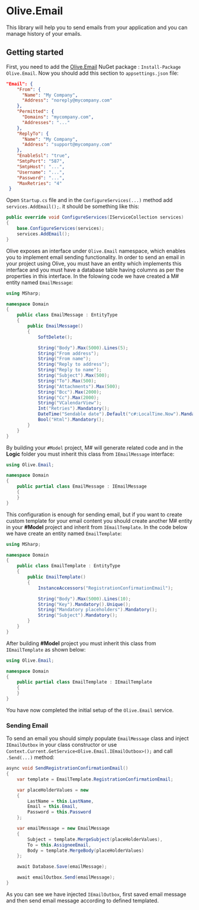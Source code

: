 # Olive.Email

This library will help you to send emails from your application and you can manage history of your emails.

## Getting started

First, you need to add the [Olive.Email](https://www.nuget.org/packages/Olive.Email/) NuGet package : `Install-Package Olive.Email`.
Now you should add this section to `appsettings.json` file:
```json
"Email": {
    "From": {
      "Name": "My Company",
      "Address": "noreply@mycompany.com"
    },
    "Permitted": {
      "Domains": "mycompany.com",
      "Addresses": "..."
    },
    "ReplyTo": {
      "Name": "My Company",
      "Address": "support@mycompany.com"
    },
    "EnableSsl": "true",
    "SmtpPort": "587",
    "SmtpHost": "...",
    "Username": "...",
    "Password": "...",
    "MaxRetries": "4"
 }
```
Open `Startup.cs` file and in the `ConfigureServices(...)` method add `services.AddEmail();`. it should be something like this:
```csharp
public override void ConfigureServices(IServiceCollection services)
{
    base.ConfigureServices(services);
    services.AddEmail();
}
```

Olive exposes an interface under `Olive.Email` namespace, which enables you to implement email sending functionality. In order to send an email in your project using Olive, you must have an entity which implements this interface and you must have a database table having columns as per the properties in this interface. In the folowing code we have created a M# entity named `EmailMessage`:

```csharp
using MSharp;

namespace Domain
{
    public class EmailMessage : EntityType
    {
        public EmailMessage()
        {
            SoftDelete();

            String("Body").Max(5000).Lines(5);
            String("From address");
            String("From name");
            String("Reply to address");
            String("Reply to name");
            String("Subject").Max(500);
            String("To").Max(500);
            String("Attachments").Max(500);
            String("Bcc").Max(2000);
            String("Cc").Max(2000);
            String("VCalendarView");
            Int("Retries").Mandatory();
            DateTime("Sendable date").Default("c#:LocalTime.Now").Mandatory();
            Bool("Html").Mandatory();
        }
    }
}
```
By building your `#Model` project, M# will generate related code and in the **Logic** folder you must inherit this class from `IEmailMessage` interface:

```csharp
using Olive.Email;

namespace Domain
{
    public partial class EmailMessage : IEmailMessage
    {
    }
}
```

This configuration is enough for sending email, but if you want to create custom template for your email content you should create another M# entity in your **#Model** project and inherit from `IEmailTemplate`. In the code below we have create an entity named `EmailTemplate`:

```csharp
using MSharp;

namespace Domain
{
    public class EmailTemplate : EntityType
    {
        public EmailTemplate()
        {
            InstanceAccessors("RegistrationConfirmationEmail");

            String("Body").Max(5000).Lines(10);
            String("Key").Mandatory().Unique();
            String("Mandatory placeholders").Mandatory();
            String("Subject").Mandatory();
        }
    }
}
```
After building **#Model** project you must inherit this class from `IEmailTemplate` as shown below:

```csharp
using Olive.Email;

namespace Domain
{
    public partial class EmailTemplate : IEmailTemplate
    {
    }
}
```

You have now completed the initial setup of the `Olive.Email` service.

### Sending Email 

To send an email you should simply populate `EmailMessage` class and inject `IEmailOutbox` in your class constructor or use `Context.Current.GetService<Olive.Email.IEmailOutbox>();` and call `.Send(...)` method:

```csharp
async void SendRegistrationConfirmationEmail()
{
    var template = EmailTemplate.RegistrationConfirmationEmail;

    var placeHolderValues = new
    {
        LastName = this.LastName,
        Email = this.Email,
        Password = this.Password
    };

    var emailMessage = new EmailMessage
    {
        Subject = template.MergeSubject(placeHolderValues),
        To = this.AssigneeEmail,
        Body = template.MergeBody(placeHolderValues)
    };

	await Database.Save(emailMessage);

    await emailOutbox.Send(emailMessage);
}
```

As you can see we have injected `IEmailOutbox`, first saved email message and then send email message according to defined templated.